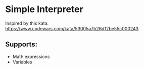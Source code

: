 # Simple Interpreter
Inspired by this kata: https://www.codewars.com/kata/53005a7b26d12be55c000243
## Supports:
- Math expressions
- Variables
